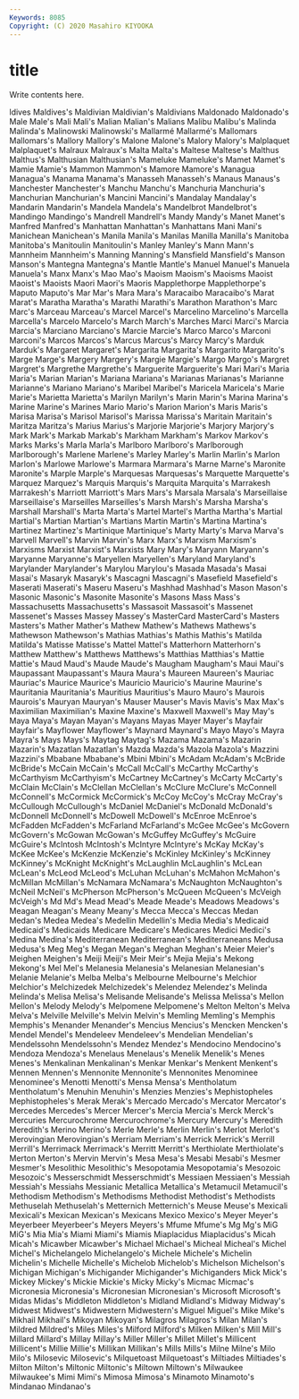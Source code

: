 ```yaml
---
Keywords: 8085
Copyright: (C) 2020 Masahiro KIYOOKA
---
```


# title

Write contents here.

ldives Maldives's Maldivian Maldivian's Maldivians Maldonado Maldonado's Male Male's
Mali Mali's Malian Malian's Malians Malibu Malibu's Malinda Malinda's Malinowski
Malinowski's Mallarmé Mallarmé's Mallomars Mallomars's Mallory Mallory's Malone Malone's Malory
Malory's Malplaquet Malplaquet's Malraux Malraux's Malta Malta's Maltese Maltese's Malthus
Malthus's Malthusian Malthusian's Mameluke Mameluke's Mamet Mamet's Mamie Mamie's Mammon
Mammon's Mamore Mamore's Managua Managua's Manama Manama's Manasseh Manasseh's Manaus
Manaus's Manchester Manchester's Manchu Manchu's Manchuria Manchuria's Manchurian Manchurian's Mancini
Mancini's Mandalay Mandalay's Mandarin Mandarin's Mandela Mandela's Mandelbrot Mandelbrot's Mandingo
Mandingo's Mandrell Mandrell's Mandy Mandy's Manet Manet's Manfred Manfred's Manhattan
Manhattan's Manhattans Mani Mani's Manichean Manichean's Manila Manila's Manilas Manilla
Manilla's Manitoba Manitoba's Manitoulin Manitoulin's Manley Manley's Mann Mann's Mannheim
Mannheim's Manning Manning's Mansfield Mansfield's Manson Manson's Mantegna Mantegna's Mantle
Mantle's Manuel Manuel's Manuela Manuela's Manx Manx's Mao Mao's Maoism
Maoism's Maoisms Maoist Maoist's Maoists Maori Maori's Maoris Mapplethorpe Mapplethorpe's
Maputo Maputo's Mar Mar's Mara Mara's Maracaibo Maracaibo's Marat Marat's
Maratha Maratha's Marathi Marathi's Marathon Marathon's Marc Marc's Marceau Marceau's
Marcel Marcel's Marcelino Marcelino's Marcella Marcella's Marcelo Marcelo's March March's
Marches Marci Marci's Marcia Marcia's Marciano Marciano's Marcie Marcie's Marco
Marco's Marconi Marconi's Marcos Marcos's Marcus Marcus's Marcy Marcy's Marduk
Marduk's Margaret Margaret's Margarita Margarita's Margarito Margarito's Marge Marge's Margery
Margery's Margie Margie's Margo Margo's Margret Margret's Margrethe Margrethe's Marguerite
Marguerite's Mari Mari's Maria Maria's Marian Marian's Mariana Mariana's Marianas
Marianas's Marianne Marianne's Mariano Mariano's Maribel Maribel's Maricela Maricela's Marie
Marie's Marietta Marietta's Marilyn Marilyn's Marin Marin's Marina Marina's Marine
Marine's Marines Mario Mario's Marion Marion's Maris Maris's Marisa Marisa's
Marisol Marisol's Marissa Marissa's Maritain Maritain's Maritza Maritza's Marius Marius's
Marjorie Marjorie's Marjory Marjory's Mark Mark's Markab Markab's Markham Markham's
Markov Markov's Marks Marks's Marla Marla's Marlboro Marlboro's Marlborough Marlborough's
Marlene Marlene's Marley Marley's Marlin Marlin's Marlon Marlon's Marlowe Marlowe's
Marmara Marmara's Marne Marne's Maronite Maronite's Marple Marple's Marquesas Marquesas's
Marquette Marquette's Marquez Marquez's Marquis Marquis's Marquita Marquita's Marrakesh Marrakesh's
Marriott Marriott's Mars Mars's Marsala Marsala's Marseillaise Marseillaise's Marseilles Marseilles's
Marsh Marsh's Marsha Marsha's Marshall Marshall's Marta Marta's Martel Martel's
Martha Martha's Martial Martial's Martian Martian's Martians Martin Martin's Martina
Martina's Martinez Martinez's Martinique Martinique's Marty Marty's Marva Marva's Marvell
Marvell's Marvin Marvin's Marx Marx's Marxism Marxism's Marxisms Marxist Marxist's
Marxists Mary Mary's Maryann Maryann's Maryanne Maryanne's Maryellen Maryellen's Maryland
Maryland's Marylander Marylander's Marylou Marylou's Masada Masada's Masai Masai's Masaryk
Masaryk's Mascagni Mascagni's Masefield Masefield's Maserati Maserati's Maseru Maseru's Mashhad
Mashhad's Mason Mason's Masonic Masonic's Masonite Masonite's Masons Mass Mass's
Massachusetts Massachusetts's Massasoit Massasoit's Massenet Massenet's Masses Massey Massey's MasterCard
MasterCard's Masters Masters's Mather Mather's Mathew Mathew's Mathews Mathews's Mathewson
Mathewson's Mathias Mathias's Mathis Mathis's Matilda Matilda's Matisse Matisse's Mattel
Mattel's Matterhorn Matterhorn's Matthew Matthew's Matthews Matthews's Matthias Matthias's Mattie
Mattie's Maud Maud's Maude Maude's Maugham Maugham's Maui Maui's Maupassant
Maupassant's Maura Maura's Maureen Maureen's Mauriac Mauriac's Maurice Maurice's Mauricio
Mauricio's Maurine Maurine's Mauritania Mauritania's Mauritius Mauritius's Mauro Mauro's Maurois
Maurois's Mauryan Mauryan's Mauser Mauser's Mavis Mavis's Max Max's Maximilian
Maximilian's Maxine Maxine's Maxwell Maxwell's May May's Maya Maya's Mayan
Mayan's Mayans Mayas Mayer Mayer's Mayfair Mayfair's Mayflower Mayflower's Maynard
Maynard's Mayo Mayo's Mayra Mayra's Mays Mays's Maytag Maytag's Mazama
Mazama's Mazarin Mazarin's Mazatlan Mazatlan's Mazda Mazda's Mazola Mazola's Mazzini
Mazzini's Mbabane Mbabane's Mbini Mbini's McAdam McAdam's McBride McBride's McCain
McCain's McCall McCall's McCarthy McCarthy's McCarthyism McCarthyism's McCartney McCartney's McCarty
McCarty's McClain McClain's McClellan McClellan's McClure McClure's McConnell McConnell's McCormick
McCormick's McCoy McCoy's McCray McCray's McCullough McCullough's McDaniel McDaniel's McDonald
McDonald's McDonnell McDonnell's McDowell McDowell's McEnroe McEnroe's McFadden McFadden's McFarland
McFarland's McGee McGee's McGovern McGovern's McGowan McGowan's McGuffey McGuffey's McGuire
McGuire's McIntosh McIntosh's McIntyre McIntyre's McKay McKay's McKee McKee's McKenzie
McKenzie's McKinley McKinley's McKinney McKinney's McKnight McKnight's McLaughlin McLaughlin's McLean
McLean's McLeod McLeod's McLuhan McLuhan's McMahon McMahon's McMillan McMillan's McNamara
McNamara's McNaughton McNaughton's McNeil McNeil's McPherson McPherson's McQueen McQueen's McVeigh
McVeigh's Md Md's Mead Mead's Meade Meade's Meadows Meadows's Meagan
Meagan's Meany Meany's Mecca Mecca's Meccas Medan Medan's Medea Medea's
Medellin Medellin's Media Media's Medicaid Medicaid's Medicaids Medicare Medicare's Medicares
Medici Medici's Medina Medina's Mediterranean Mediterranean's Mediterraneans Medusa Medusa's Meg
Meg's Megan Megan's Meghan Meghan's Meier Meier's Meighen Meighen's Meiji
Meiji's Meir Meir's Mejia Mejia's Mekong Mekong's Mel Mel's Melanesia
Melanesia's Melanesian Melanesian's Melanie Melanie's Melba Melba's Melbourne Melbourne's Melchior
Melchior's Melchizedek Melchizedek's Melendez Melendez's Melinda Melinda's Melisa Melisa's Melisande
Melisande's Melissa Melissa's Mellon Mellon's Melody Melody's Melpomene Melpomene's Melton
Melton's Melva Melva's Melville Melville's Melvin Melvin's Memling Memling's Memphis
Memphis's Menander Menander's Mencius Mencius's Mencken Mencken's Mendel Mendel's Mendeleev
Mendeleev's Mendelian Mendelian's Mendelssohn Mendelssohn's Mendez Mendez's Mendocino Mendocino's Mendoza
Mendoza's Menelaus Menelaus's Menelik Menelik's Menes Menes's Menkalinan Menkalinan's Menkar
Menkar's Menkent Menkent's Mennen Mennen's Mennonite Mennonite's Mennonites Menominee Menominee's
Menotti Menotti's Mensa Mensa's Mentholatum Mentholatum's Menuhin Menuhin's Menzies Menzies's
Mephistopheles Mephistopheles's Merak Merak's Mercado Mercado's Mercator Mercator's Mercedes Mercedes's
Mercer Mercer's Mercia Mercia's Merck Merck's Mercuries Mercurochrome Mercurochrome's Mercury
Mercury's Meredith Meredith's Merino Merino's Merle Merle's Merlin Merlin's Merlot
Merlot's Merovingian Merovingian's Merriam Merriam's Merrick Merrick's Merrill Merrill's Merrimack
Merrimack's Merritt Merritt's Merthiolate Merthiolate's Merton Merton's Mervin Mervin's Mesa
Mesa's Mesabi Mesabi's Mesmer Mesmer's Mesolithic Mesolithic's Mesopotamia Mesopotamia's Mesozoic
Mesozoic's Messerschmidt Messerschmidt's Messiaen Messiaen's Messiah Messiah's Messiahs Messianic Metallica
Metallica's Metamucil Metamucil's Methodism Methodism's Methodisms Methodist Methodist's Methodists Methuselah
Methuselah's Metternich Metternich's Meuse Meuse's Mexicali Mexicali's Mexican Mexican's Mexicans
Mexico Mexico's Meyer Meyer's Meyerbeer Meyerbeer's Meyers Meyers's Mfume Mfume's
Mg Mg's MiG MiG's Mia Mia's Miami Miami's Miamis Miaplacidus
Miaplacidus's Micah Micah's Micawber Micawber's Michael Michael's Micheal Micheal's Michel
Michel's Michelangelo Michelangelo's Michele Michele's Michelin Michelin's Michelle Michelle's Michelob
Michelob's Michelson Michelson's Michigan Michigan's Michigander Michigander's Michiganders Mick Mick's
Mickey Mickey's Mickie Mickie's Micky Micky's Micmac Micmac's Micronesia Micronesia's
Micronesian Micronesian's Microsoft Microsoft's Midas Midas's Middleton Middleton's Midland Midland's
Midway Midway's Midwest Midwest's Midwestern Midwestern's Miguel Miguel's Mike Mike's
Mikhail Mikhail's Mikoyan Mikoyan's Milagros Milagros's Milan Milan's Mildred Mildred's
Miles Miles's Milford Milford's Milken Milken's Mill Mill's Millard Millard's
Millay Millay's Miller Miller's Millet Millet's Millicent Millicent's Millie Millie's
Millikan Millikan's Mills Mills's Milne Milne's Milo Milo's Milosevic Milosevic's
Milquetoast Milquetoast's Miltiades Miltiades's Milton Milton's Miltonic Miltonic's Miltown Miltown's
Milwaukee Milwaukee's Mimi Mimi's Mimosa Mimosa's Minamoto Minamoto's Mindanao Mindanao's
